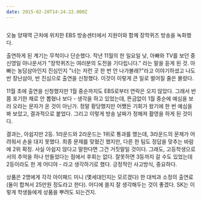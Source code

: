 ```yaml
---
date: 2015-02-28T14:24:22.000Z
---
```


<p><img src="http://static.sojin.io/images/migrated-photos/2015/Feb/KakaoTalk_20150228_170356311-1.jpg" alt=""></p>
<p>오늘 양재역 근처에 위치한 EBS 방송센터에서 지원이와 함께 장학퀴즈 방송을 녹화했다.</p>
<p>출연하게 된 계기는 무척이나 단순했다. 작년 11월의 한 일요일 낮, 아빠와 TV를 보던 중 신영일 아나운서가 &quot;장학퀴즈는 여러분의 도전을 기다립니다.&quot; 라는 말을 듣게 된 것. 아빠는 농담삼아인지 진심인지 &quot;너는 저런 곳 한 번 안 나가볼래?&quot;라고 이야기하셨고 나도 반 장난삼아, 반 진심으로 출연을 신청했다. 이것이 이렇게 큰 일로 벌어질 줄은 몰랐다.</p>
<p>11월 초에 출연을 신청했지만 1월 중순까지도 EBS로부터 연락은 오지 않았다. 그래서 반쯤 포기한 채로 안 뽑혔나 보다 - 생각을 하고 있었는데, 뜬금없이 1월 중순에 예심을 보러 오라는 문자가 온 것이 아닌가. 정말 황당했지만 어쨌든 기회가 왔기에 한 번 예심을 봐 보았고, 결과적으로 붙었다. 그리고 이렇게 방송 날짜가 정해져 촬영을 하게 된 것이다.</p>
<p>결과는, 아쉽지만 2등. 1라운드와 2라운드는 1위로 통과를 했는데, 3라운드의 문제가 어려워서 손을 대지 못했다. 최종 문제를 맞혔긴 했지만, 다른 한 팀도 정답을 맞추는 바람에 2위 확정. 사실 아쉽지 않다고 말한다면 그건 거짓말일 것이다. 그래도, 고등학생으로서의 추억을 하나 만들었다는 점에서 후회는 없다. 잘못하면 3등까지 갈 수도 있었는데 2등이라도 한 게 어디야 - 라고 생각하기로 했다. 긍정적인 사고방식, 중요하다.</p>
<p>상품은 2명에게 각각 아이패드 미니 (몇세대인지는 모르겠다) 한 대씩과 소정의 출연료(둘이 합쳐서 25만원 정도라고 한다). 어디에 쓸지 잘 생각해두는 것이 좋겠다. SK는 이렇게 학생들에게 상품을 뿌려도 되는건지.</p>
